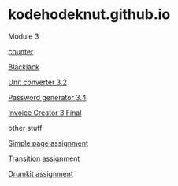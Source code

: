 # kodehodeknut.github.io

Module 3

[counter](https://kodehodeknut.github.io/counter/)

[Blackjack](https://kodehodeknut.github.io/blackjack/)

[Unit converter 3.2](https://kodehodeknut.github.io/solo%20project%20(3.2)/)

[Password generator 3.4](https://kodehodeknut.github.io/solo%20project%20(3.4)/)

[Invoice Creator 3 Final](https://kodehodeknut.github.io/solo-project-3-final/)





other stuff

[Simple page assignment](https://kodehodeknut.github.io/innlevering-simplepage/)

[Transition assignment](https://kodehodeknut.github.io/animation%20assignment/)

[Drumkit assignment](https://kodehodeknut.github.io/drumkit-assignment/)
